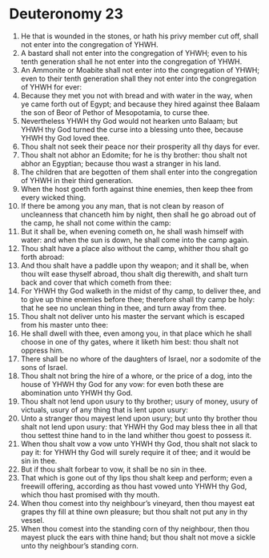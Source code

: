 ﻿# Deuteronomy 23
1. He that is wounded in the stones, or hath his privy member cut off, shall not enter into the congregation of YHWH. 
2. A bastard shall not enter into the congregation of YHWH; even to his tenth generation shall he not enter into the congregation of YHWH. 
3. An Ammonite or Moabite shall not enter into the congregation of YHWH; even to their tenth generation shall they not enter into the congregation of YHWH for ever: 
4. Because they met you not with bread and with water in the way, when ye came forth out of Egypt; and because they hired against thee Balaam the son of Beor of Pethor of Mesopotamia, to curse thee. 
5. Nevertheless YHWH thy God would not hearken unto Balaam; but YHWH thy God turned the curse into a blessing unto thee, because YHWH thy God loved thee. 
6. Thou shalt not seek their peace nor their prosperity all thy days for ever. 
7.  Thou shalt not abhor an Edomite; for he is thy brother: thou shalt not abhor an Egyptian; because thou wast a stranger in his land. 
8. The children that are begotten of them shall enter into the congregation of YHWH in their third generation. 
9.  When the host goeth forth against thine enemies, then keep thee from every wicked thing. 
10.  If there be among you any man, that is not clean by reason of uncleanness that chanceth him by night, then shall he go abroad out of the camp, he shall not come within the camp: 
11. But it shall be, when evening cometh on, he shall wash himself with water: and when the sun is down, he shall come into the camp again. 
12.  Thou shalt have a place also without the camp, whither thou shalt go forth abroad: 
13. And thou shalt have a paddle upon thy weapon; and it shall be, when thou wilt ease thyself abroad, thou shalt dig therewith, and shalt turn back and cover that which cometh from thee: 
14. For YHWH thy God walketh in the midst of thy camp, to deliver thee, and to give up thine enemies before thee; therefore shall thy camp be holy: that he see no unclean thing in thee, and turn away from thee. 
15.  Thou shalt not deliver unto his master the servant which is escaped from his master unto thee: 
16. He shall dwell with thee, even among you, in that place which he shall choose in one of thy gates, where it liketh him best: thou shalt not oppress him. 
17.  There shall be no whore of the daughters of Israel, nor a sodomite of the sons of Israel. 
18. Thou shalt not bring the hire of a whore, or the price of a dog, into the house of YHWH thy God for any vow: for even both these are abomination unto YHWH thy God. 
19.  Thou shalt not lend upon usury to thy brother; usury of money, usury of victuals, usury of any thing that is lent upon usury: 
20. Unto a stranger thou mayest lend upon usury; but unto thy brother thou shalt not lend upon usury: that YHWH thy God may bless thee in all that thou settest thine hand to in the land whither thou goest to possess it. 
21.  When thou shalt vow a vow unto YHWH thy God, thou shalt not slack to pay it: for YHWH thy God will surely require it of thee; and it would be sin in thee. 
22. But if thou shalt forbear to vow, it shall be no sin in thee. 
23. That which is gone out of thy lips thou shalt keep and perform; even a freewill offering, according as thou hast vowed unto YHWH thy God, which thou hast promised with thy mouth. 
24.  When thou comest into thy neighbour’s vineyard, then thou mayest eat grapes thy fill at thine own pleasure; but thou shalt not put any in thy vessel. 
25. When thou comest into the standing corn of thy neighbour, then thou mayest pluck the ears with thine hand; but thou shalt not move a sickle unto thy neighbour’s standing corn. 
